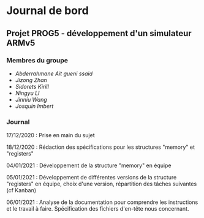 # Journal de bord

## Projet PROG5 - développement d'un simulateur ARMv5

### Membres du groupe

* _Abderrahmane Ait gueni ssaid_
* _Jizong Zhan_
* _Sidorets Kirill_
* _Ningyu LI_
* _Jinniu Wang_
* _Josquin Imbert_

### Journal

17/12/2020 : Prise en main du sujet

18/12/2020 : Rédaction des spécifications pour les structures "memory" et "registers"

04/01/2021 : Développement de la structure "memory" en équipe

05/01/2021 : Développement de différentes versions de la structure "registers" en équipe, choix d'une version, répartition des tâches suivantes (cf Kanban)

06/01/2021 : Analyse de la documentation pour comprendre les instructions et le travail à faire. Spécification des fichiers d'en-tête nous concernant.
